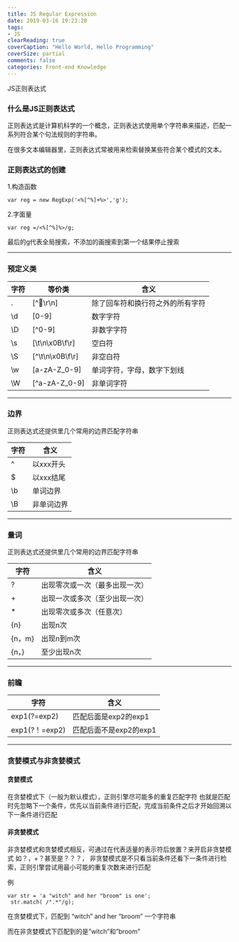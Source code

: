 ```yaml
---
title: JS Regular Expression
date: 2019-03-16 19:23:28
tags:
- JS
clearReading: true
coverCaption: "Hello World, Hello Programming"
coverSize: partial
comments: false
categories: Front-end Knowledge
---
```


JS正则表达式
<!--more-->

### 什么是JS正则表达式
正则表达式是计算机科学的一个概念，正则表达式使用单个字符串来描述，匹配一系列符合某个句法规则的字符串。

在很多文本编辑器里，正则表达式常被用来检索替换某些符合某个模式的文本。

### 正则表达式的创建

1.构造函数

```
var reg = new RegExp('<%[^%]+%>','g');
```

2.字面量

```
var reg =/<%[^%]%>/g;
```

最后的g代表全局搜索，不添加的画搜索到第一个结果停止搜索

***

### 预定义类

| 字符 |  等价类  |  含义  |
| ----| ---- | ---- |
|  . | [^\r\n]  | 除了回车符和换行符之外的所有字符  |
|  \d  |  [0-9]	 | 数字字符 |
|  \D  | [^0-9]  | 非数字字符 |
|  \s |  [\t\n\x0B\f\r]  | 空白符 |
|  \S |  [^\t\n\x0B\f\r]	  | 非空白符 |
|  \w |  [a-zA-Z_0-9]	  | 单词字符，字母，数字下划线 |
|  \W |  [^a-zA-Z_0-9]  | 非单词字符 |

***

### 边界

正则表达式还提供里几个常用的边界匹配字符串

| 字符 |  含义  |
| ----| ---- |
|  ^ | 以xxx开头 |
|  $ |  以xxx结尾 |
|  \b | 单词边界  |
|  \B |  非单词边界  |

***

### 量词

正则表达式还提供里几个常用的边界匹配字符串

| 字符 |  含义  |
| ----| ---- |
|  ? | 出现零次或一次（最多出现一次） |
|  + |  出现一次或多次（至少出现一次） |
|  * | 出现零次或多次（任意次）  |
|  {n} |  出现n次  |
|  {n，m}	 |  出现n到m次  |
|  {n，} |  至少出现n次  |

***

### 前瞻

| 字符 |  含义  |
| ----| ---- |
|  exp1(?=exp2) | 匹配后面是exp2的exp1 |
|  exp1(?！=exp2) | 匹配后面不是exp2的exp1 |

***

### 贪婪模式与非贪婪模式

#### 贪婪模式

在贪婪模式下（一般为默认模式），正则引擎尽可能多的重复匹配字符
也就是匹配时先忽略下一个条件，优先以当前条件进行匹配，完成当前条件之后才开始回溯以下一条件进行匹配

#### 非贪婪模式

非贪婪模式和贪婪模式相反，可通过在代表适量的表示符后放置？来开启非贪婪模式
如？，+？甚至是？？？，
非贪婪模式是不只看当前条件还看下一条件进行检索，正则引擎尝试用最小可能的重复次数来进行匹配

例

```JS
var str = 'a "witch" and her "broom" is one';
 str.match( /".*"/g);
```

在贪婪模式下，匹配到 “witch” and her “broom” 一个字符串

而在非贪婪模式下匹配到的是”witch”和”broom”


